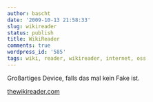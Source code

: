 ```yaml
---
author: bascht
date: '2009-10-13 21:58:33'
slug: wikireader
status: publish
title: WikiReader
comments: true
wordpress_id: '585'
tags: wiki, reader, wikireader, internet, oss
---
```


Großartiges Device, falls das mal kein Fake ist.

[thewikireader.com](http://www.thewikireader.com)

